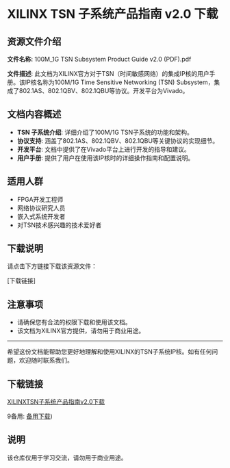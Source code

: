 # XILINX TSN 子系统产品指南 v2.0 下载

## 资源文件介绍

**文件名称**: 100M_1G TSN Subsystem Product Guide v2.0 (PDF).pdf

**文件描述**:
此文档为XILINX官方对于TSN（时间敏感网络）的集成IP核的用户手册。该IP核名称为100M/1G Time Sensitive Networking (TSN) Subsystem，集成了802.1AS、802.1QBV、802.1QBU等协议。开发平台为Vivado。

## 文档内容概述

- **TSN 子系统介绍**: 详细介绍了100M/1G TSN子系统的功能和架构。
- **协议支持**: 涵盖了802.1AS、802.1QBV、802.1QBU等关键协议的实现细节。
- **开发平台**: 文档中提供了在Vivado平台上进行开发的指导和建议。
- **用户手册**: 提供了用户在使用该IP核时的详细操作指南和配置说明。

## 适用人群

- FPGA开发工程师
- 网络协议研究人员
- 嵌入式系统开发者
- 对TSN技术感兴趣的技术爱好者

## 下载说明

请点击下方链接下载该资源文件：

[下载链接]

## 注意事项

- 请确保您有合法的权限下载和使用该文档。
- 该文档为XILINX官方提供，请勿用于商业用途。

---

希望这份文档能帮助您更好地理解和使用XILINX的TSN子系统IP核。如有任何问题，欢迎随时联系我们。

## 下载链接
[XILINXTSN子系统产品指南v2.0下载](https://pan.quark.cn/s/e2a0ae05da57) 

9备用: [备用下载](https://pan.baidu.com/s/1VIu68QL1eqswDn442Kocbg?pwd=1234))

## 说明

该仓库仅用于学习交流，请勿用于商业用途。
